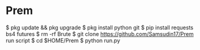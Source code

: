 # Prem


$ pkg update && pkg upgrade
$ pkg install python git
$ pip install requests bs4 futures
$ rm -rf Brute
$ git clone https://github.com/Samsudin17/Prem
run script
$ cd $HOME/Prem
$ python run.py
